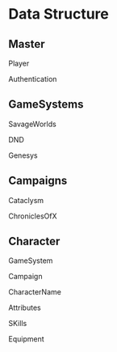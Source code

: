 # Data Structure

## Master
Player

Authentication

## GameSystems
SavageWorlds

DND

Genesys

## Campaigns
Cataclysm

ChroniclesOfX

## Character
GameSystem

Campaign

CharacterName

Attributes

SKills

Equipment
